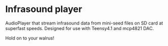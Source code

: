 # Infrasound player

AudioPlayer that stream infrasound data from mini-seed files on SD card at superfast speeds.
Designed for use with Teensy4.1 and mcp4821 DAC.

Hold on to your walrus!